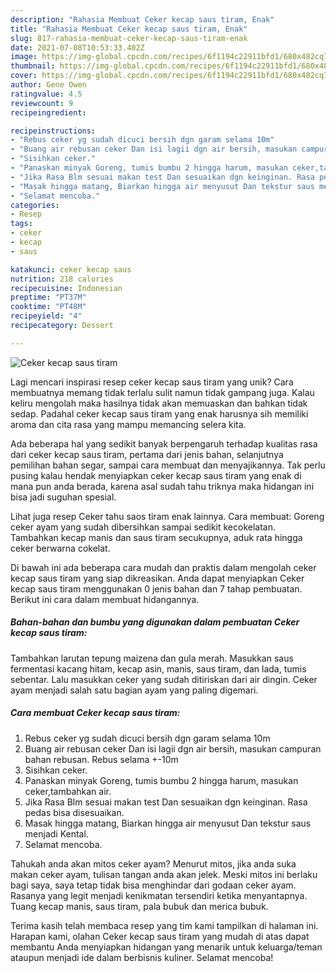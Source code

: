 ```yaml
---
description: "Rahasia Membuat Ceker kecap saus tiram, Enak"
title: "Rahasia Membuat Ceker kecap saus tiram, Enak"
slug: 817-rahasia-membuat-ceker-kecap-saus-tiram-enak
date: 2021-07-08T10:53:33.402Z
image: https://img-global.cpcdn.com/recipes/6f1194c22911bfd1/680x482cq70/ceker-kecap-saus-tiram-foto-resep-utama.jpg
thumbnail: https://img-global.cpcdn.com/recipes/6f1194c22911bfd1/680x482cq70/ceker-kecap-saus-tiram-foto-resep-utama.jpg
cover: https://img-global.cpcdn.com/recipes/6f1194c22911bfd1/680x482cq70/ceker-kecap-saus-tiram-foto-resep-utama.jpg
author: Gene Owen
ratingvalue: 4.5
reviewcount: 9
recipeingredient:

recipeinstructions:
- "Rebus ceker yg sudah dicuci bersih dgn garam selama 10m"
- "Buang air rebusan ceker Dan isi lagii dgn air bersih, masukan campuran bahan rebusan. Rebus selama +-10m"
- "Sisihkan ceker."
- "Panaskan minyak Goreng, tumis bumbu 2 hingga harum, masukan ceker,tambahkan air."
- "Jika Rasa Blm sesuai makan test Dan sesuaikan dgn keinginan. Rasa pedas bisa disesuaikan."
- "Masak hingga matang, Biarkan hingga air menyusut Dan tekstur saus menjadi Kental."
- "Selamat mencoba."
categories:
- Resep
tags:
- ceker
- kecap
- saus

katakunci: ceker kecap saus 
nutrition: 218 calories
recipecuisine: Indonesian
preptime: "PT37M"
cooktime: "PT48M"
recipeyield: "4"
recipecategory: Dessert

---
```



![Ceker kecap saus tiram](https://img-global.cpcdn.com/recipes/6f1194c22911bfd1/680x482cq70/ceker-kecap-saus-tiram-foto-resep-utama.jpg)

Lagi mencari inspirasi resep ceker kecap saus tiram yang unik? Cara membuatnya memang tidak terlalu sulit namun tidak gampang juga. Kalau keliru mengolah maka hasilnya tidak akan memuaskan dan bahkan tidak sedap. Padahal ceker kecap saus tiram yang enak harusnya sih memiliki aroma dan cita rasa yang mampu memancing selera kita.

Ada beberapa hal yang sedikit banyak berpengaruh terhadap kualitas rasa dari ceker kecap saus tiram, pertama dari jenis bahan, selanjutnya pemilihan bahan segar, sampai cara membuat dan menyajikannya. Tak perlu pusing kalau hendak menyiapkan ceker kecap saus tiram yang enak di mana pun anda berada, karena asal sudah tahu triknya maka hidangan ini bisa jadi suguhan spesial.

Lihat juga resep Ceker tahu saos tiram enak lainnya. Cara membuat: Goreng ceker ayam yang sudah dibersihkan sampai sedikit kecokelatan. Tambahkan kecap manis dan saus tiram secukupnya, aduk rata hingga ceker berwarna cokelat.


Di bawah ini ada beberapa cara mudah dan praktis dalam mengolah ceker kecap saus tiram yang siap dikreasikan. Anda dapat menyiapkan Ceker kecap saus tiram menggunakan 0 jenis bahan dan 7 tahap pembuatan. Berikut ini cara dalam membuat hidangannya.

<!--inarticleads1-->

##### Bahan-bahan dan bumbu yang digunakan dalam pembuatan Ceker kecap saus tiram:



Tambahkan larutan tepung maizena dan gula merah. Masukkan saus fermentasi kacang hitam, kecap asin, manis, saus tiram, dan lada, tumis sebentar. Lalu masukkan ceker yang sudah ditiriskan dari air dingin. Ceker ayam menjadi salah satu bagian ayam yang paling digemari. 

<!--inarticleads2-->

##### Cara membuat Ceker kecap saus tiram:

1. Rebus ceker yg sudah dicuci bersih dgn garam selama 10m
1. Buang air rebusan ceker Dan isi lagii dgn air bersih, masukan campuran bahan rebusan. Rebus selama +-10m
1. Sisihkan ceker.
1. Panaskan minyak Goreng, tumis bumbu 2 hingga harum, masukan ceker,tambahkan air.
1. Jika Rasa Blm sesuai makan test Dan sesuaikan dgn keinginan. Rasa pedas bisa disesuaikan.
1. Masak hingga matang, Biarkan hingga air menyusut Dan tekstur saus menjadi Kental.
1. Selamat mencoba.


Tahukah anda akan mitos ceker ayam? Menurut mitos, jika anda suka makan ceker ayam, tulisan tangan anda akan jelek. Meski mitos ini berlaku bagi saya, saya tetap tidak bisa menghindar dari godaan ceker ayam. Rasanya yang legit menjadi kenikmatan tersendiri ketika menyantapnya. Tuang kecap manis, saus tiram, pala bubuk dan merica bubuk. 

Terima kasih telah membaca resep yang tim kami tampilkan di halaman ini. Harapan kami, olahan Ceker kecap saus tiram yang mudah di atas dapat membantu Anda menyiapkan hidangan yang menarik untuk keluarga/teman ataupun menjadi ide dalam berbisnis kuliner. Selamat mencoba!
